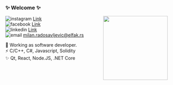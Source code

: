 ### ✨ Welcome ✨

<img align='right' src='https://user-images.githubusercontent.com/20605692/159986125-19c09742-0c57-4491-a33a-9a77530c1c0b.gif' width='200"'>

![instagram](https://user-images.githubusercontent.com/20605692/159986129-19c0bb91-00ae-4ad8-926d-b1b9423c3798.png) [Link](instagram.com/brtmln)<br />
![facebook](https://user-images.githubusercontent.com/20605692/159986130-58734ef4-827d-45c0-8951-7d53448f922d.png) [Link](facebook.com/brtmilan)<br />
![linkedin](https://user-images.githubusercontent.com/20605692/159986131-8a58cf56-8f9a-42b0-aa89-06d2f7e3dbd8.png) [Link](https://www.linkedin.com/in/milan-radosavljevi%C4%87-21b818217/)<br />
![email](https://user-images.githubusercontent.com/20605692/159986132-72e4cb45-3c09-4204-9302-9ddfcac5c4d7.png) milan.radosavljevic@elfak.rs <br />

🔭 Working as software developer. <br />
⚡ C/C++, C#, Javascript, Solidity <br />
✨ Qt, React, Node.JS, .NET Core <br />
